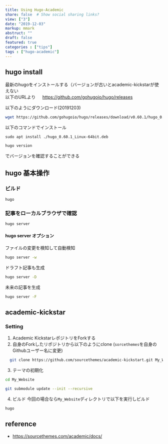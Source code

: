 ```yaml
---
title: Using Hugo-Academic
share: false  # Show social sharing links?
view: ["3"]
date: "2019-12-03"
markup: mmark
abstruct: ""
draft: false
featured: true
categories : ["tips"]
tags : ["hugo-academic"]
---
```

## hugo install

最新のhugoをインストールする（バージョンが古いとacademic-kickstarが使えない  
以下のURLより 
　 https://github.com/gohugoio/hugo/releases  

以下のようにダウンロード(20191203)
```sh
wget https://github.com/gohugoio/hugo/releases/download/v0.60.1/hugo_0.60.1_Linux-64bit.deb
```

以下のコマンドでインストール
```
sudo apt install ./hugo_0.60.1_Linux-64bit.deb
```
  
```sh
hugo version
```  
でバージョンを確認することができる

## hugo 基本操作
 
### ビルド

```sh
hugo
```

### 記事をローカルブラウザで確認

```sh
hugo server
```

#### hugo server オプション

ファイルの変更を検知して自動検知
```sh
hugo server -w
```

ドラフト記事も生成
```sh
hugo server -D
```

未来の記事を生成
```sh
hugo server -F
```

## academic-kickstar

### Setting

1. Academic KickstarレポジトリをForkする
2. 自身のForkしたリポジトリから以下のようにclone (`sorcethemes`を自身のGithubユーザー名に変更) 
```sh 
  git clone https://github.com/sourcethemes/academic-kickstart.git My_Website
```

3. テーマの初期化  
```sh
cd My_Website 
```  
```sh
git submodule update --init --recursive
```

4. ビルド
今回の場合なら`My_Website`ディレクトリで以下を実行しビルド
```sh
hugo
```

## reference
- https://sourcethemes.com/academic/docs/
